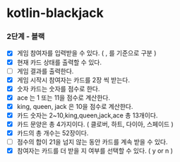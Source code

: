 # kotlin-blackjack

### 2단계 - 블랙
* [x] 게임 참여자를 입력받을 수 있다. ( , 를 기준으로 구분 )
* [x] 현재 카드 상태를 출력할 수 있다.
* [ ] 게임 결과를 출력한다.
* [x] 게임 시작시 참여자는 카드를 2장 씩 받는다.
* [x] 숫자 카드는 숫자를 점수로 한다.
* [x] ace 는 1 또는 11을 점수로 계산한다.
* [x] king, queen, jack 은 10을 점수로 계산한다.
* [x] 카드 숫자는 2~10,king,queen,jack,ace 총 13개이다.
* [x] 카드 문양은 총 4가지이다. ( 클로버, 하트, 다이아, 스페이드 )
* [x] 카드의 총 개수는 52장이다.
* [ ] 점수의 합이 21을 넘지 않는 동안 카드를 계속 받을 수 있다.
* [x] 참여자는 카드를 더 받을 지 여부를 선택할 수 있다. ( y or n )
